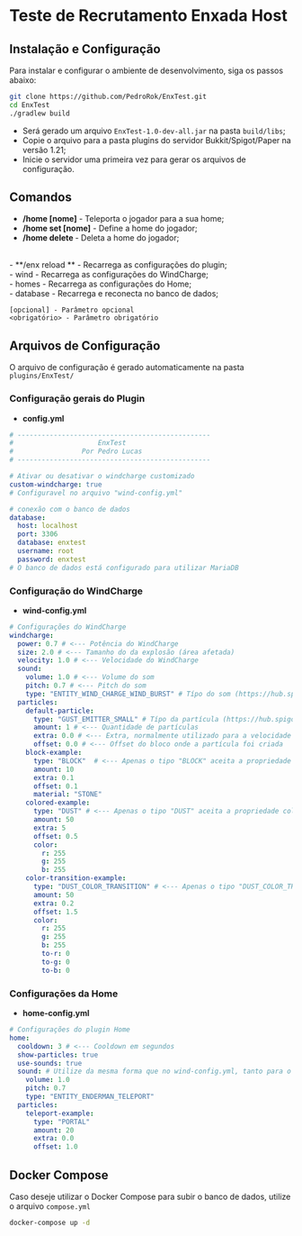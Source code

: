 # Teste de Recrutamento Enxada Host

## Instalação e Configuração

Para instalar e configurar o ambiente de desenvolvimento, siga os passos abaixo:

```bash
git clone https://github.com/PedroRok/EnxTest.git
cd EnxTest
./gradlew build
```
- Será gerado um arquivo ``EnxTest-1.0-dev-all.jar`` na pasta ``build/libs``; <br>
- Copie o arquivo para a pasta plugins do servidor Bukkit/Spigot/Paper na versão 1.21; <br>
- Inicie o servidor uma primeira vez para gerar os arquivos de configuração. <br>

## Comandos

- **/home [nome]** - Teleporta o jogador para a sua home; <br>
- **/home set [nome]** - Define a home do jogador; <br>
- **/home delete <nome>** - Deleta a home do jogador; <br>
<br>
- **/enx reload <wind/homes/database>** - Recarrega as configurações do plugin; <br>
  - wind - Recarrega as configurações do WindCharge; <br>
  - homes - Recarrega as configurações do Home; <br>
  - database - Recarrega e reconecta no banco de dados; <br>

``[opcional] - Parâmetro opcional`` <br>
``<obrigatório> - Parâmetro obrigatório`` <br>


## Arquivos de Configuração

O arquivo de configuração é gerado automaticamente na pasta ``plugins/EnxTest/`` <br>

### Configuração gerais do Plugin

- **config.yml** <br>
```yml
# ------------------------------------------------
#                     EnxTest
#                 Por Pedro Lucas
# ------------------------------------------------

# Ativar ou desativar o windcharge customizado
custom-windcharge: true
# Configuravel no arquivo "wind-config.yml"

# conexão com o banco de dados
database:
  host: localhost
  port: 3306
  database: enxtest
  username: root
  password: enxtest
# O banco de dados está configurado para utilizar MariaDB
```
### Configuração do WindCharge

- **wind-config.yml** <br>
```yml
# Configurações do WindCharge
windcharge:
  power: 0.7 # <--- Potência do WindCharge
  size: 2.0 # <--- Tamanho do da explosão (área afetada)
  velocity: 1.0 # <--- Velocidade do WindCharge      
  sound:
    volume: 1.0 # <--- Volume do som                     
    pitch: 0.7 # <--- Pitch do som  
    type: "ENTITY_WIND_CHARGE_WIND_BURST" # Típo do som (https://hub.spigotmc.org/javadocs/spigot/org/bukkit/Sound.html)
  particles:
    default-particle:
      type: "GUST_EMITTER_SMALL" # Típo da partícula (https://hub.spigotmc.org/javadocs/spigot/org/bukkit/Particle.html)
      amount: 1 # <--- Quantidade de partículas
      extra: 0.0 # <--- Extra, normalmente utilizado para a velocidade da partícula
      offset: 0.0 # <--- Offset do bloco onde a partícula foi criada
    block-example:
      type: "BLOCK"  # <--- Apenas o tipo "BLOCK" aceita a propriedade material
      amount: 10
      extra: 0.1
      offset: 0.1
      material: "STONE"
    colored-example:
      type: "DUST" # <--- Apenas o tipo "DUST" aceita a propriedade color
      amount: 50
      extra: 5
      offset: 0.5
      color:
        r: 255
        g: 255
        b: 255
    color-transition-example:
      type: "DUST_COLOR_TRANSITION" # <--- Apenas o tipo "DUST_COLOR_TRANSITION" aceita as propriedades to-r, to-g e to-b
      amount: 50
      extra: 0.2
      offset: 1.5
      color:
        r: 255
        g: 255
        b: 255
        to-r: 0
        to-g: 0
        to-b: 0
```

### Configurações da Home

- **home-config.yml** <br>
```yml
# Configurações do plugin Home
home:
  cooldown: 3 # <--- Cooldown em segundos
  show-particles: true
  use-sounds: true
  sound: # Utilize da mesma forma que no wind-config.yml, tanto para o som quanto para as partículas
    volume: 1.0 
    pitch: 0.7 
    type: "ENTITY_ENDERMAN_TELEPORT"
  particles:
    teleport-example:
      type: "PORTAL"
      amount: 20
      extra: 0.0
      offset: 1.0
```


## Docker Compose
Caso deseje utilizar o Docker Compose para subir o banco de dados, utilize o arquivo ``compose.yml``
```bash
docker-compose up -d
```
